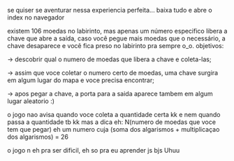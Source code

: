 se quiser se aventurar nessa experiencia perfeita... baixa tudo e abre o index no navegador

existem 106 moedas no labirinto, mas apenas um número especifico libera a chave que abre a saída, caso você pegue mais moedas 
que o necessário, a chave desaparece e você fica preso no labirinto pra sempre o_o. 
objetivos:



-> descobrir qual o numero de moedas que libera a chave e coleta-las;



-> assim que voce coletar o numero certo de moedas, uma chave surgira em algum lugar do mapa e voce precisa encontrar;



-> apos pegar a chave, a porta para a saida aparece tambem em algum lugar aleatorio :)




o jogo nao avisa quando voce coleta a quantidade certa kk e nem quando passa a quantidade tb kk
mas a dica eh:
N(numero de moedas que voce tem que pegar) eh um numero cuja (soma dos algarismos + multiplicaçao dos algarismos) = 26




o jogo n eh pra ser dificil, eh so pra eu aprender js bjs
Uhuu
